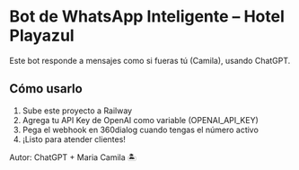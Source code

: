 # Bot de WhatsApp Inteligente – Hotel Playazul

Este bot responde a mensajes como si fueras tú (Camila), usando ChatGPT.

## Cómo usarlo
1. Sube este proyecto a Railway
2. Agrega tu API Key de OpenAI como variable (OPENAI_API_KEY)
3. Pega el webhook en 360dialog cuando tengas el número activo
4. ¡Listo para atender clientes!

Autor: ChatGPT + Maria Camila 🏝️